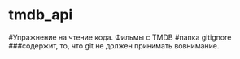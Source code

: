 # tmdb_api
#Упражнение на чтение кода. Фильмы с TMDB
#папка gitignore 
###содержит, то, что git не должен принимать вовнимание.
#
###
#
###
